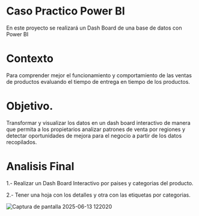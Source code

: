 # Caso Practico Power BI
En este proyecto se realizará un Dash Board de una base de datos con Power BI
# Contexto
Para comprender mejor el funcionamiento y comportamiento de las ventas de productos evaluando el tiempo de entrega en tiempo de los productos.
# Objetivo.
Transformar y visualizar los datos en un dash board interactivo de manera que permita a los propietarios analizar patrones de venta por regiones y detectar oportunidades de mejora para el negocio a partir de los datos recopilados.
# Analisis Final
1.- Realizar un Dash Board Interactivo por paises y categorias del producto.

2.- Tener una hoja con los detalles y otra con las etiquetas por categorias.

![Captura de pantalla 2025-06-13 122020](https://github.com/user-attachments/assets/44b9c257-ac3f-4b6a-bfdc-2020255af177)

